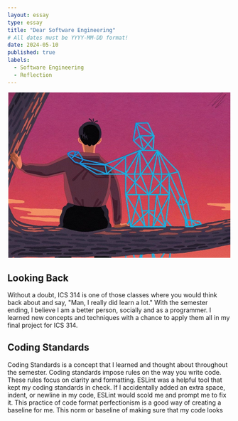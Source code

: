 ```yaml
---
layout: essay
type: essay
title: "Dear Software Engineering"
# All dates must be YYYY-MM-DD format!
date: 2024-05-10
published: true
labels:
  - Software Engineering
  - Reflection
---
```


<p align="center">
  <img width="500px" class="rounded pe-4" src="../img/AIxyn.jpg">
</p>

## Looking Back
Without a doubt, ICS 314 is one of those classes where you would think back about and say, "Man, I really did learn a lot." With the semester ending, I believe I am a better person, socially and as a programmer. I learned new concepts and techniques with a chance to apply them all in my final project for ICS 314. 

## Coding Standards
Coding Standards is a concept that I learned and thought about throughout the semester. Coding standards impose rules on the way you write code. These rules focus on clarity and formatting. ESLint was a helpful tool that kept my coding standards in check. If I accidentally added an extra space, indent, or newline in my code, ESLint would scold me and prompt me to fix it. This practice of code format perfectionism is a good way of creating a baseline for me. This norm or baseline of making sure that my code looks
